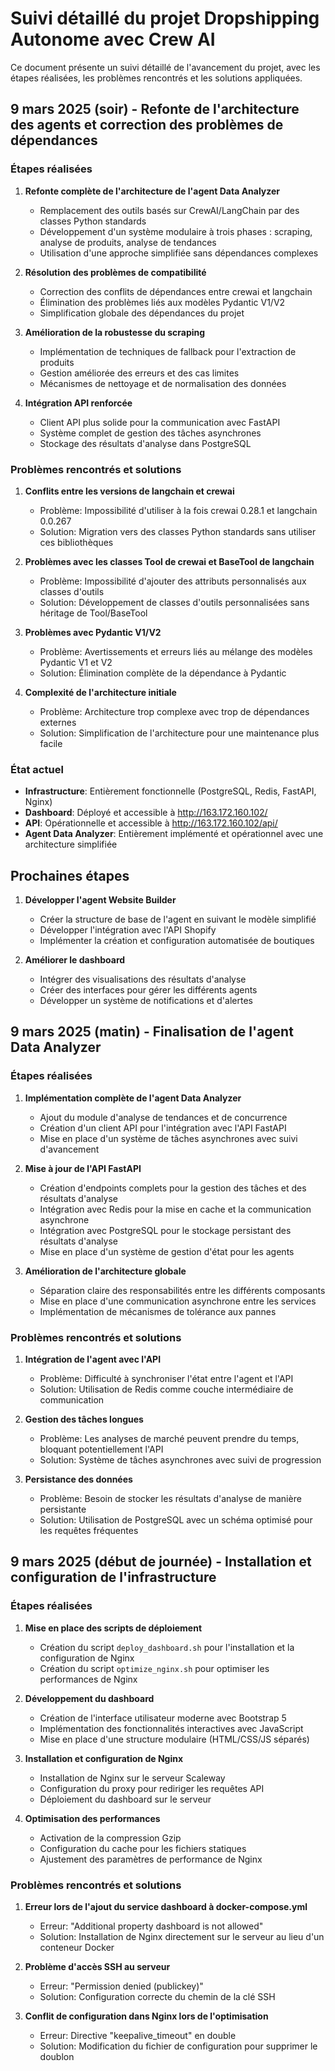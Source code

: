 # Suivi détaillé du projet Dropshipping Autonome avec Crew AI

Ce document présente un suivi détaillé de l'avancement du projet, avec les étapes réalisées, les problèmes rencontrés et les solutions appliquées.

## 9 mars 2025 (soir) - Refonte de l'architecture des agents et correction des problèmes de dépendances

### Étapes réalisées

1. **Refonte complète de l'architecture de l'agent Data Analyzer**
   - Remplacement des outils basés sur CrewAI/LangChain par des classes Python standards
   - Développement d'un système modulaire à trois phases : scraping, analyse de produits, analyse de tendances
   - Utilisation d'une approche simplifiée sans dépendances complexes

2. **Résolution des problèmes de compatibilité**
   - Correction des conflits de dépendances entre crewai et langchain
   - Élimination des problèmes liés aux modèles Pydantic V1/V2
   - Simplification globale des dépendances du projet

3. **Amélioration de la robustesse du scraping**
   - Implémentation de techniques de fallback pour l'extraction de produits
   - Gestion améliorée des erreurs et des cas limites
   - Mécanismes de nettoyage et de normalisation des données

4. **Intégration API renforcée**
   - Client API plus solide pour la communication avec FastAPI
   - Système complet de gestion des tâches asynchrones
   - Stockage des résultats d'analyse dans PostgreSQL

### Problèmes rencontrés et solutions

1. **Conflits entre les versions de langchain et crewai**
   - Problème: Impossibilité d'utiliser à la fois crewai 0.28.1 et langchain 0.0.267
   - Solution: Migration vers des classes Python standards sans utiliser ces bibliothèques

2. **Problèmes avec les classes Tool de crewai et BaseTool de langchain**
   - Problème: Impossibilité d'ajouter des attributs personnalisés aux classes d'outils
   - Solution: Développement de classes d'outils personnalisées sans héritage de Tool/BaseTool

3. **Problèmes avec Pydantic V1/V2**
   - Problème: Avertissements et erreurs liés au mélange des modèles Pydantic V1 et V2
   - Solution: Élimination complète de la dépendance à Pydantic

4. **Complexité de l'architecture initiale**
   - Problème: Architecture trop complexe avec trop de dépendances externes
   - Solution: Simplification de l'architecture pour une maintenance plus facile

### État actuel

- **Infrastructure**: Entièrement fonctionnelle (PostgreSQL, Redis, FastAPI, Nginx)
- **Dashboard**: Déployé et accessible à http://163.172.160.102/
- **API**: Opérationnelle et accessible à http://163.172.160.102/api/
- **Agent Data Analyzer**: Entièrement implémenté et opérationnel avec une architecture simplifiée

## Prochaines étapes

1. **Développer l'agent Website Builder**
   - Créer la structure de base de l'agent en suivant le modèle simplifié
   - Développer l'intégration avec l'API Shopify
   - Implémenter la création et configuration automatisée de boutiques

2. **Améliorer le dashboard**
   - Intégrer des visualisations des résultats d'analyse
   - Créer des interfaces pour gérer les différents agents
   - Développer un système de notifications et d'alertes

## 9 mars 2025 (matin) - Finalisation de l'agent Data Analyzer

### Étapes réalisées

1. **Implémentation complète de l'agent Data Analyzer**
   - Ajout du module d'analyse de tendances et de concurrence
   - Création d'un client API pour l'intégration avec l'API FastAPI
   - Mise en place d'un système de tâches asynchrones avec suivi d'avancement

2. **Mise à jour de l'API FastAPI**
   - Création d'endpoints complets pour la gestion des tâches et des résultats d'analyse
   - Intégration avec Redis pour la mise en cache et la communication asynchrone
   - Intégration avec PostgreSQL pour le stockage persistant des résultats d'analyse
   - Mise en place d'un système de gestion d'état pour les agents

3. **Amélioration de l'architecture globale**
   - Séparation claire des responsabilités entre les différents composants
   - Mise en place d'une communication asynchrone entre les services
   - Implémentation de mécanismes de tolérance aux pannes

### Problèmes rencontrés et solutions

1. **Intégration de l'agent avec l'API**
   - Problème: Difficulté à synchroniser l'état entre l'agent et l'API
   - Solution: Utilisation de Redis comme couche intermédiaire de communication

2. **Gestion des tâches longues**
   - Problème: Les analyses de marché peuvent prendre du temps, bloquant potentiellement l'API
   - Solution: Système de tâches asynchrones avec suivi de progression

3. **Persistance des données**
   - Problème: Besoin de stocker les résultats d'analyse de manière persistante
   - Solution: Utilisation de PostgreSQL avec un schéma optimisé pour les requêtes fréquentes

## 9 mars 2025 (début de journée) - Installation et configuration de l'infrastructure

### Étapes réalisées

1. **Mise en place des scripts de déploiement**
   - Création du script `deploy_dashboard.sh` pour l'installation et la configuration de Nginx
   - Création du script `optimize_nginx.sh` pour optimiser les performances de Nginx

2. **Développement du dashboard**
   - Création de l'interface utilisateur moderne avec Bootstrap 5
   - Implémentation des fonctionnalités interactives avec JavaScript
   - Mise en place d'une structure modulaire (HTML/CSS/JS séparés)

3. **Installation et configuration de Nginx**
   - Installation de Nginx sur le serveur Scaleway
   - Configuration du proxy pour rediriger les requêtes API
   - Déploiement du dashboard sur le serveur

4. **Optimisation des performances**
   - Activation de la compression Gzip
   - Configuration du cache pour les fichiers statiques
   - Ajustement des paramètres de performance de Nginx

### Problèmes rencontrés et solutions

1. **Erreur lors de l'ajout du service dashboard à docker-compose.yml**
   - Erreur: "Additional property dashboard is not allowed"
   - Solution: Installation de Nginx directement sur le serveur au lieu d'un conteneur Docker

2. **Problème d'accès SSH au serveur**
   - Erreur: "Permission denied (publickey)"
   - Solution: Configuration correcte du chemin de la clé SSH

3. **Conflit de configuration dans Nginx lors de l'optimisation**
   - Erreur: Directive "keepalive_timeout" en double
   - Solution: Modification du fichier de configuration pour supprimer le doublon
